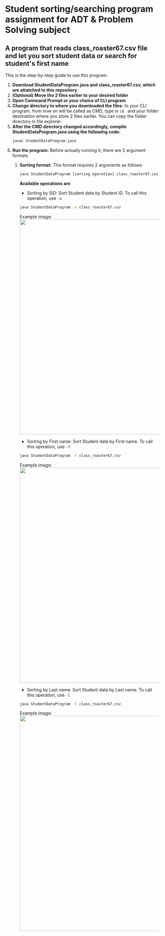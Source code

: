 # Student sorting/searching program assignment for ADT & Problem Solving subject
## A program that reads class_roaster67.csv file and let you sort student data or search for student's first name
This is the step-by-step guide to use this program.

1. **Download StudentDataProgram.java and class_roaster67.csv, which are attatched to this repository**
2. **(Optional) Move the 2 files earlier to your desired folder**
3. **Open Command Prompt or your choice of CLI program**
4. **Change directory to where you downloaded the files:** In your CLI program, from now on will be called as CMD, type in `cd ` and your folder destination where you store 2 files earlier. You can copy the folder directory in file explorer.
5. **After the CMD directory changed accordingly, compile StudentDataProgram.java using the following code:**
    ```bash
    javac StudentDataProgram.java
    ```
6. **Run the program:** Before actually running it, there are 2 argument formats<br>
    1. **Sorting format:** This format requires 2 arguments as follows
        ```bash
        java StudentDataProgram [sorting operation] class_roaster67.csv
        ```
        **Available operations are**
        - Sorting by SID: Sort Student data by Student ID. To call this operation, use `-n`
        ```bash
        java StudentDataProgram -n class_roaster67.csv
        ```
        Example image: <br>
            <img src="https://drive.google.com/uc?export=view&id=1ZGH30yh7iNzUMCdlR5IiYws2ZDvFVUxy" width="700" />

        - Sorting by First name: Sort Student data by First name. To call this operation, use `-f`
        ```bash
        java StudentDataProgram -f class_roaster67.csv
        ```
        Example image: <br>
            <img src="https://drive.google.com/uc?export=view&id=1N4D_EX5yTF4x9eiEOUmRWIs5ufiwIIE-" width=700 />

        - Sorting by Last name: Sort Student data by Last name. To call this operation, use `-l`
        ```bash
        java StudentDataProgram -l class_roaster67.csv
        ```
        Example image: <br>
            <img src="https://drive.google.com/uc?export=view&id=1a9B6pHsHqVMWzML_ahWBGSMpZt2vyX5S" width=700 >
